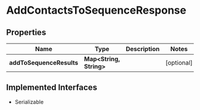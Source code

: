 

# AddContactsToSequenceResponse


## Properties

| Name | Type | Description | Notes |
|------------ | ------------- | ------------- | -------------|
|**addToSequenceResults** | **Map&lt;String, String&gt;** |  |  [optional] |


## Implemented Interfaces

* Serializable

